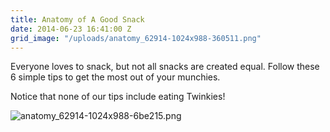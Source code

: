 ```yaml
---
title: Anatomy of A Good Snack
date: 2014-06-23 16:41:00 Z
grid_image: "/uploads/anatomy_62914-1024x988-360511.png"
---
```


Everyone loves to snack, but not all snacks are created equal. Follow these 6 simple tips to get the most out of your munchies.

Notice that none of our tips include eating Twinkies!

![anatomy_62914-1024x988-6be215.png](/uploads/anatomy_62914-1024x988-6be215.png)

